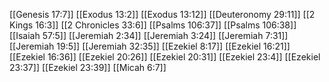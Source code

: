 [[Genesis 17:7]]
[[Exodus 13:2]]
[[Exodus 13:12]]
[[Deuteronomy 29:11]]
[[2 Kings 16:3]]
[[2 Chronicles 33:6]]
[[Psalms 106:37]]
[[Psalms 106:38]]
[[Isaiah 57:5]]
[[Jeremiah 2:34]]
[[Jeremiah 3:24]]
[[Jeremiah 7:31]]
[[Jeremiah 19:5]]
[[Jeremiah 32:35]]
[[Ezekiel 8:17]]
[[Ezekiel 16:21]]
[[Ezekiel 16:36]]
[[Ezekiel 20:26]]
[[Ezekiel 20:31]]
[[Ezekiel 23:4]]
[[Ezekiel 23:37]]
[[Ezekiel 23:39]]
[[Micah 6:7]]
